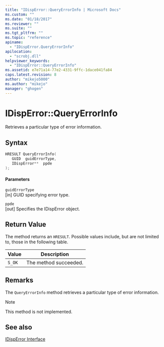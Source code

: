 ```yaml
---
title: "IDispError::QueryErrorInfo | Microsoft Docs"
ms.custom: ""
ms.date: "01/18/2017"
ms.reviewer: ""
ms.suite: ""
ms.tgt_pltfrm: ""
ms.topic: "reference"
apiname: 
  - "IDispError.QueryErrorInfo"
apilocation: 
  - "scrobj.dll"
helpviewer_keywords: 
  - "IDispError::QueryErrorInfo"
ms.assetid: e7e71a14-77e2-4331-9ffc-1dace041fa84
caps.latest.revision: 8
author: "mikejo5000"
ms.author: "mikejo"
manager: "ghogen"
---
```

# IDispError::QueryErrorInfo
Retrieves a particular type of error information.  
  
## Syntax  
  
```cpp
HRESULT QueryErrorInfo(  
   GUID  guidErrorType,  
   IDispError**  ppde  
);  
```  
  
#### Parameters  
 `guidErrorType`  
 [in] GUID specifying error type.  
  
 `ppde`  
 [out] Specifies the IDispError object.  
  
## Return Value  
 The method returns an `HRESULT`. Possible values include, but are not limited to, those in the following table.  
  
|Value|Description|  
|-----------|-----------------|  
|`S_OK`|The method succeeded.|  
  
## Remarks  
 The `QueryErrorInfo` method retrieves a particular type of error information.  
  
> [!NOTE]
> This method is not implemented.  
  
## See also  
 [IDispError Interface](../../winscript/reference/idisperror-interface.md)